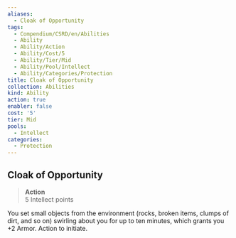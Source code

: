 ```yaml
---
aliases:
  - Cloak of Opportunity
tags:
  - Compendium/CSRD/en/Abilities
  - Ability
  - Ability/Action
  - Ability/Cost/5
  - Ability/Tier/Mid
  - Ability/Pool/Intellect
  - Ability/Categories/Protection
title: Cloak of Opportunity
collection: Abilities
kind: Ability
action: true
enabler: false
cost: '5'
tier: Mid
pools:
  - Intellect
categories:
  - Protection
---
```

## Cloak of Opportunity  
>**Action**  
>5 Intellect points
  
You set small objects from the environment (rocks, broken items, clumps of dirt, and so on) swirling about you for up to ten minutes, which grants you +2 Armor. Action to initiate.